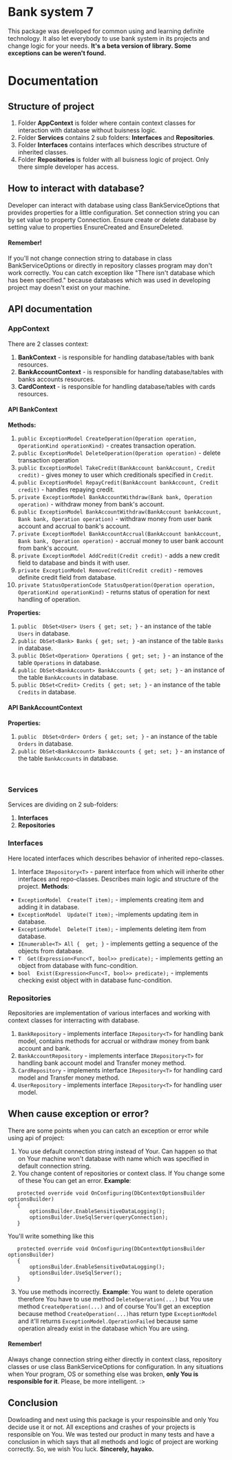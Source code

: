 
# Bank system 7
This package was developed for common using and learning definite technology.
It also let everybody to use bank system in its projects and change logic for your needs.
**It's a beta version of library. Some exceptions can be weren't found.**
# Documentation

## Structure of project

 1. Folder **AppContext** is folder where contain context classes for interaction with database without buisness logic.
 2.  Folder **Services** contains 2 sub folders: **Interfaces** and **Repositories**.
 3.  Folder **Interfaces** contains interfaces which describes structure of inherited classes.
 4.  Folder **Repositories** is folder with all buisness logic of project. Only there simple developer has access.

## How to interact with database?
Developer can interact with database using class BankServiceOptions that provides properties for a little configuration. Set connection string you can by set value to property Connection. Ensure create or delete database by setting value to properties EnsureCreated and EnsureDeleted.
#### Remember!
If you'll not change connection string to database in class BankServiceOptions or directly in repository classes program may don't work correctly.
You can catch exception like "There isn't database which has been specified." because databases which was used in developing project may doesn't exist on your machine.

## API documentation
### AppContext
There are 2 classes context:

 1. **BankContext** - is responsible for handling database/tables with bank resources.
 2. **BankAccountContext** - is responsible for handling database/tables with banks accounts resources.
 3. **CardContext** - is responsible for handling database/tables with cards resources.


#### API BankContext

**Methods:**
 1. `public ExceptionModel CreateOperation(Operation operation,`     						     `OperationKind operationKind)` - creates transaction operation.
 2. `public ExceptionModel DeleteOperation(Operation operation)` - delete transaction operation
 3. `public ExceptionModel TakeCredit(BankAccount bankAccount, Credit credit)` - gives money to user which creditionals specified in `Credit`.
 4. `public ExceptionModel RepayCredit(BankAccount bankAccount, Credit credit)` - handles repaying credit.
 5. `private ExceptionModel BankAccountWithdraw(Bank bank, Operation operation)` - withdraw money from bank's account.
 6. `public ExceptionModel BankAccountWithdraw(BankAccount bankAccount, Bank bank, Operation operation)` - withdraw money from user bank account and accrual to bank's account.
 7. `private ExceptionModel BankAccountAccrual(BankAccount bankAccount, Bank bank, Operation operation)` - accrual money to user bank account from bank's account.
 8. `private ExceptionModel AddCredit(Credit credit)` - adds a new credit field to database and binds it with user.
 9. `private ExceptionModel RemoveCredit(Credit credit)` - removes definite credit field from database.
 10. `private StatusOperationCode StatusOperation(Operation operation, OperationKind operationKind)` - returns status of operation for next handling of operation.

**Properties:**

 1. `public  DbSet<User> Users { get; set; }` - an instance of the table `Users` in database.
 2. `public DbSet<Bank> Banks { get; set; }` -an instance of the table `Banks` in database.
 3. `public DbSet<Operation> Operations { get; set; }` - an instance of the table `Operations` in database.
 4. `public DbSet<BankAccount> BankAccounts { get; set; }` - an instance of the table `BankAccounts` in database.
 5. `public DbSet<Credit> Credits { get; set; }` - an instance of the table `Credits` in database.
 
#### API BankAccountContext
**Properties:**

 1. `public  DbSet<Order> Orders { get; set; }` - an instance of the table `Orders` in database.
 2. `public DbSet<BankAccount> BankAccounts { get; set; }` - an instance of the table `BankAccounts` in database.
<br>


### Services

Services are dividing on 2 sub-folders:

 1. **Interfaces**
 2. **Repositories**

### Interfaces
Here located interfaces which describes behavior of inherited repo-classes.
 1. Interface `IRepository<T>` - parent interface from which will inherite other interfaces and repo-classes. Describes main logic and structure of the project.
 **Methods**:  
- `ExceptionModel  Create(T item);` - implements creating item and adding it in database. 
- `ExceptionModel  Update(T item);` -implements updating item in database.
- `ExceptionModel  Delete(T item);` - implements deleting item from database.
- `IEnumerable<T> All {  get; }` - implements getting a sequence of the objects from database.
-  `T  Get(Expression<Func<T, bool>> predicate);` - implements getting an object from database with func-condition.
-  `bool  Exist(Expression<Func<T, bool>> predicate);` - implements checking exist object with in database func-condition.

### Repositories
Repositories are implementation of various interfaces and working with context classes for interracting with database. 

 1. `BankRepository` - implements interface `IRepository<T>` for handling bank model, contains methods for accrual or withdraw money from bank account and bank.
 2. `BankAccountRepository` - implements interface `IRepository<T>` for handling bank account model and Transfer money method.
 3. `CardRepository` - implements interface `IRepository<T>` for handling card model and Transfer money method.
 4. `UserRepository` - implements interface `IRepository<T>` for handling user model.

## When cause exception or error?
There are some points when you can catch an exception or error while using api of project:

 1. You use default connection string instead of Your. Can happen so that on Your machine won't database with name which was specified in default connection string.
 2. You change content of repositories or context class. If You change some of these You can get an error. 
  **Example**: 
 ````
    protected override void OnConfiguring(DbContextOptionsBuilder optionsBuilder)
    {
        optionsBuilder.EnableSensitiveDataLogging();
        optionsBuilder.UseSqlServer(queryConnection);
    }
````
 You'll write something like this
 ````
    protected override void OnConfiguring(DbContextOptionsBuilder optionsBuilder)
    {
        optionsBuilder.EnableSensitiveDataLogging();
        optionsBuilder.UseSqlServer();
    }
````
 3. You use methods incorrectly. 
 **Example**:
 You want to delete operation therefore You have to use method `DeleteOperation(...)` but You use method `CreateOperation(...)`  and of course You'll get an exception because method `CreateOperation(...)`has return type `ExceptionModel` and it'll returns `ExceptionModel.OperationFailed` because same operation already exist in the database which You are using.

#### **Remember!**
Always change connection string either directly in context class, repository classes or use class BankServiceOptions for configuration.
In any situations when Your program, OS or something else was broken, **only You is responsible for it**. Please, be more intelligent. :>

## Conclusion

Dowloading and next using this package is your respoinsible and only You decide use it or not. All exceptions and crashes of your projects is responsible on You. We was tested our product in many tests and have a conclusion in which says that all methods and logic of project are working correctly. So, we wish You luck.
**Sincerely, hayako.**

